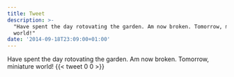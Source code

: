 ```yaml
---
title: Tweet
description: >-
  "Have spent the day rotovating the garden. Am now broken. Tomorrow, miniature
  world!"
date: '2014-09-18T23:09:00+01:00'
---
```

Have spent the day rotovating the garden. Am now broken. Tomorrow, miniature world!
      {{< tweet 0 0 >}}
    

